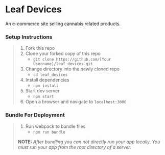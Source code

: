 # Leaf Devices

An e-commerce site selling cannabis related products.

### Setup Instructions

> 1. Fork this repo
> 1. Clone your forked copy of this repo
>    - `git clone https://github.com/[Your Username]/leaf_devices.git`
> 1. Change directory into the newly cloned repo
>    - `cd leaf_devices`
> 1. Install dependencies 
>    - `npm install`
> 1. Start dev server
>    - `npm start`
> 1. Open a browser and navigate to `localhost:3000`

### Bundle For Deployment

> 1. Run webpack to bundle files
>    - `npm run bundle`
> 
> **NOTE:** *After bundling you can not directly run your app locally. You must run your app from the root directory of a server.*
